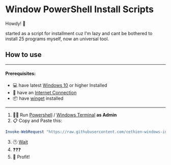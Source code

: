 # Window PowerShell Install Scripts

Howdy! :cowboy_hat_face:

started as a script for installment cuz I'm lazy and cant be bothered to install 25 programs myself, now an universal tool.

## How to use

---

#### Prerequisites:

- :computer: have latest [Windows 10](https://de.wikipedia.org/wiki/Microsoft_Windows_10) or higher Installed
- :signal_strength: have an [Internet Connection](https://www.wikihow.com/Connect-to-the-Internet)
- :package: have [winget](https://github.com/microsoft/winget-cli) installed

---

1. :man_technologist: Run [Powershell](https://de.wikipedia.org/wiki/PowerShell) / [Windows Terminal](https://www.microsoft.com/de-de/p/windows-terminal/9n0dx20hk701?activetab=pivot:overviewtab) **as Admin**
2. :clipboard: Copy and Paste this:

```powershell
Invoke-WebRequest "https://raw.githubusercontent.com/cethien-windows-installation-simplifier/windows-installation-script/main/setup.ps1" | Invoke-Expression
```

3. :clock1: [Wait](https://www.wikihow.com/Wait-Patiently)
4. :question::question::question:
5. :birthday: Profit!
